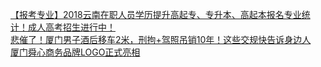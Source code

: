   
[【报考专业】2018云南在职人员学历提升高起专、专升本、高起本报名专业统计！成人高考招生进行中！](http://www.dianyue.me/archives/100/824w5xy715zrmydi/)  
[悲催了！厦门男子酒后移车2米，刑拘+驾照吊销10年！这些交规快告诉身边人](http://www.dianyue.me/archives/250/xaxum8v0j9c0gky8/)  
[厦门舜心商务品牌LOGO正式亮相](http://www.dianyue.me/archives/809/mtfkb3b1juxuf79m/)